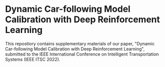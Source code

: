 # Dynamic Car-following Model Calibration with Deep Reinforcement Learning
This repostiory contains supplementary materials of our paper, "Dynamic Car-following Model Calibration with Deep Reinforcement Learning", submitted to the IEEE International
Conference on Intelligent Transportation Systems (IEEE ITSC 2022).
